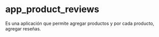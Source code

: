 # app_product_reviews
Es una aplicación que permite agregar productos y por cada producto, agregar reseñas.
